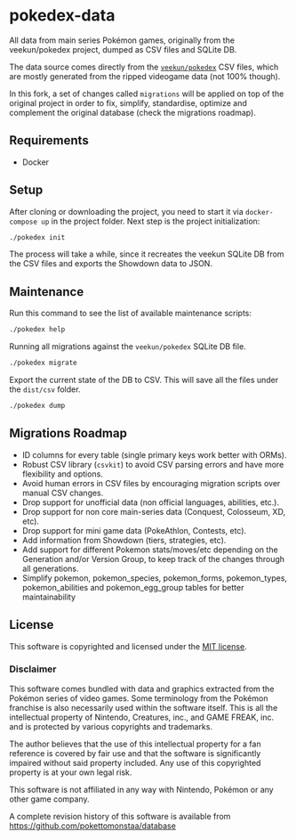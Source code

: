 # pokedex-data
All data from main series Pokémon games, originally from the veekun/pokedex project, dumped as CSV files and SQLite DB.

The data source comes directly from the 
[`veekun/pokedex`](https://github.com/veekun/pokedex) CSV files,
which are mostly generated from the ripped videogame data (not 100% though).

In this fork, a set of changes called `migrations` will be applied on top of the original project
in order to fix, simplify, standardise, optimize and complement the original database (check the migrations roadmap).

## Requirements
- Docker

## Setup

After cloning or downloading the project, you need to start it via `docker-compose up` in the project folder.
Next step is the project initialization:

```bash
./pokedex init
```

The process will take a while, since it recreates the veekun SQLite DB from the CSV files and exports the 
Showdown data to JSON.

## Maintenance

Run this command to see the list of available maintenance scripts:
```bash
./pokedex help
```

Running all migrations against the `veekun/pokedex` SQLite DB file.
```bash
./pokedex migrate
```

Export the current state of the DB to CSV. This will save all the files under the `dist/csv` folder.
```bash
./pokedex dump
```

## Migrations Roadmap

- ID columns for every table (single primary keys work better with ORMs).
- Robust CSV library (`csvkit`) to avoid CSV parsing errors and have more flexibility and options.
- Avoid human errors in CSV files by encouraging migration scripts over manual CSV changes.
- Drop support for unofficial data (non official languages, abilities, etc.).
- Drop support for non core main-series data (Conquest, Colosseum, XD, etc).
- Drop support for mini game data (PokeAthlon, Contests, etc).
- Add information from Showdown (tiers, strategies, etc).
- Add support for different Pokemon stats/moves/etc depending on the Generation and/or Version Group,
to keep track of the changes through all generations.
- Simplify pokemon, pokemon_species, pokemon_forms, pokemon_types, pokemon_abilities and pokemon_egg_group
tables for better maintainability

## License

This software is copyrighted and licensed under the 
[MIT license](https://github.com/pokettomonstaa/database/LICENSE).

### Disclaimer

This software comes bundled with data and graphics extracted from the
Pokémon series of video games. Some terminology from the Pokémon franchise is
also necessarily used within the software itself. This is all the intellectual
property of Nintendo, Creatures, inc., and GAME FREAK, inc. and is protected by
various copyrights and trademarks.

The author believes that the use of this intellectual property for a fan reference
is covered by fair use and that the software is significantly impaired without said
property included. Any use of this copyrighted property is at your own legal risk.

This software is not affiliated in any way with Nintendo,
Pokémon or any other game company.

A complete revision history of this software is available from
https://github.com/pokettomonstaa/database
